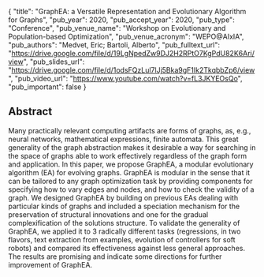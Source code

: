{
  "title": "GraphEA: a Versatile Representation and Evolutionary Algorithm for Graphs",
  "pub_year": 2020,
  "pub_accept_year": 2020,
  "pub_type": "Conference",
  "pub_venue_name": "Workshop on Evolutionary and Population-based Optimization",
  "pub_venue_acronym": "WEPO@AIxIA",
  "pub_authors": "Medvet, Eric; Bartoli, Alberto",
  "pub_fulltext_url": "https://drive.google.com/file/d/19LgNpedZw9DJ2H2RPtO7KgPdU82K6Ari/view",
  "pub_slides_url": "https://drive.google.com/file/d/1odsFQzLul7lJj5Bka9gF1Ik2TkqbbZp6/view",
  "pub_video_url": "https://www.youtube.com/watch?v=fL3JKYEOsQo",
  "pub_important": false
}

## Abstract
Many practically relevant computing artifacts are forms of graphs, as, e.g., neural networks, mathematical expressions, finite automata. This great generality of the graph abstraction makes it desirable a way for searching in the space of graphs  able to work effectively regardless of the graph form and application. In this paper, we propose GraphEA, a modular evolutionary algorithm (EA) for evolving graphs. GraphEA is modular in the sense that it can be tailored to any graph optimization task by providing components for specifying how to vary edges and nodes, and how to check the validity of a graph. We designed GraphEA by building on previous EAs dealing with particular kinds of graphs and included a speciation mechanism for the preservation of structural innovations and one for the gradual complexification of the solutions structure. To validate the generality of GraphEA, we applied it to 3 radically different tasks (regressions, in two flavors, text extraction from examples, evolution of controllers for soft robots) and compared its effectiveness against less general approaches. The results are promising and indicate some directions for further improvement of GraphEA.
